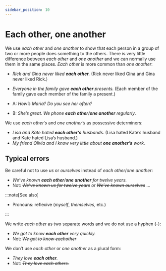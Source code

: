 ```yaml
---
sidebar_position: 10
---
```


# Each other, one another

We use *each other* and *one another* to show that each person in a group of two or more people does something to the others. There is very little difference between *each other* and *one another* and we can normally use them in the same places. *Each other* is more common than *one another*:

- *Rick and Gina never liked **each other**.* (Rick never liked Gina and Gina never liked Rick.)
- *Everyone in the family gave **each other** presents.* (Each member of the family gave each member of the family a present.)

- A: *How’s Maria? Do you see her often?*
- B: *She’s great. We phone **each other**/**one another** regularly*.

We use *each other’s* and *one another’s* as possessive determiners:

- *Lisa and Kate hated **each other’s** husbands.* (Lisa hated Kate’s husband and Kate hated Lisa’s husband.)
- *My friend Olivia and I know very little about **one another’s** work.*

## Typical errors

Be careful not to use *us* or *ourselves* instead of *each other*/*one another*:

- *We’ve known **each other**/**one another** for twelve years.*
- Not: *~~We’ve known us for twelve years~~ or ~~We’ve known ourselves~~* …

:::note[See also]

- Pronouns: reflexive (*myself*, *themselves*, etc.)

:::

We write *each other* as two separate words and we do not use a hyphen (-):

- *We got to know **each other** very quickly.*
- Not: *~~We got to know eachother~~*

We don’t use *each other* or *one another* as a plural form:

- *They love **each other**.*
- Not: *~~They love each others.~~*
